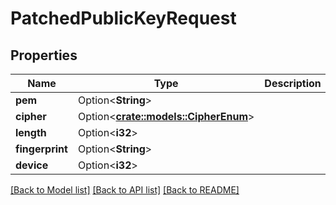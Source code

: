 # PatchedPublicKeyRequest

## Properties

Name | Type | Description | Notes
------------ | ------------- | ------------- | -------------
**pem** | Option<**String**> |  | [optional]
**cipher** | Option<[**crate::models::CipherEnum**](CipherEnum.md)> |  | [optional]
**length** | Option<**i32**> |  | [optional]
**fingerprint** | Option<**String**> |  | [optional]
**device** | Option<**i32**> |  | [optional]

[[Back to Model list]](../README.md#documentation-for-models) [[Back to API list]](../README.md#documentation-for-api-endpoints) [[Back to README]](../README.md)



